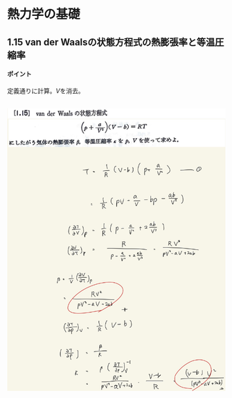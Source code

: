<script type="text/javascript" async src="https://cdnjs.cloudflare.com/ajax/libs/mathjax/2.7.7/MathJax.js?config=TeX-MML-AM_CHTML">

</script>

<script type="text/x-mathjax-config">
 MathJax.Hub.Config({
 tex2jax: {
 inlineMath: [['$', '$'] ],
 displayMath: [ ['$$','$$'], ["\\[","\\]"] ]
 }
 });
</script>

# 熱力学の基礎
## 1.15 van der Waalsの状態方程式の熱膨張率と等温圧縮率

#### ポイント

定義通りに計算。$V$を消去。
<br>
<br>

<img width="600" alt="Harashima-20" src="./images/Harashima-20.jpg">